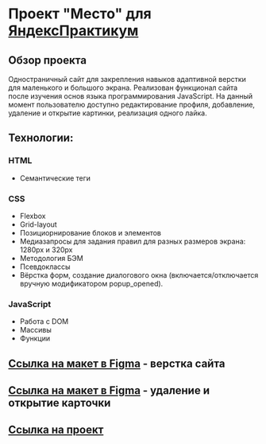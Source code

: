 # Проект "Место" для [ЯндексПрактикум](https://practicum.yandex.ru) 

## Обзор проекта
Одностраничный сайт для закрепления навыков адаптивной верстки для маленького и большого экрана.
Реализован функционал сайта после изучения основ языка программирования JavaScript.
На данный момент пользователю доступно редактирование профиля, добавление, удаление и открытие картинки, реализация одного лайка. 

## Технологии:
### HTML
* Семантические теги

### CSS
* Flexbox
* Grid-layout
* Позициорнирование блоков и элементов
* Медиазапросы для задания правил для разных размеров экрана: 1280рх и 320рх
* Методология БЭМ
* Псевдоклассы
* Вёрстка форм, создание диалогового окна (включается/отключается вручную модификатором popup_opened).

### JavaScript
* Работа с DOM
* Массивы
* Функции

## [Ссылка на макет в Figma](https://www.figma.com/file/2cn9N9jSkmxD84oJik7xL7/JavaScript.-Sprint-4?node-id=0%3A1) - верстка сайта
## [Ссылка на макет в Figma](https://www.figma.com/file/bjyvbKKJN2naO0ucURl2Z0/JavaScript.-Sprint-5?node-id=0%3A1) - удаление и открытие карточки

## [Ссылка на проект](https://deniskolokolchikov.github.io/mesto-project/)
